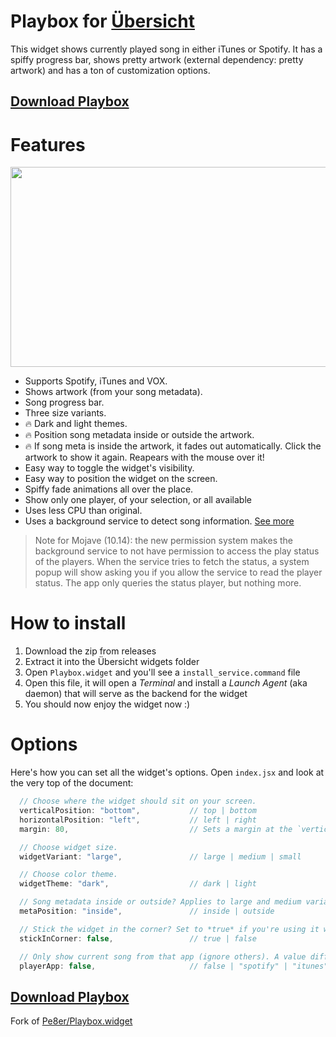 # Playbox for [Übersicht](http://tracesof.net/uebersicht/)

This widget shows currently played song in either iTunes or Spotify. It has a spiffy progress bar, shows pretty artwork (external dependency: pretty artwork) and has a ton of customization options.

## [Download Playbox][1]

# Features

<img src="https://github.com/melchor629/Playbox.widget/blob/master/screenshot.jpg" width="516" height="320">

- Supports Spotify, iTunes and VOX.
- Shows artwork (from your song metadata).
- Song progress bar.
- Three size variants.
- 🔥 Dark and light themes.
- 🔥 Position song metadata inside or outside the artwork.
- 🔥 If song meta is inside the artwork, it fades out automatically. Click the artwork to show it again. Reapears with the mouse over it!
- Easy way to toggle the widget's visibility.
- Easy way to position the widget on the screen.
- Spiffy fade animations all over the place.
- Show only one player, of your selection, or all available
- Uses less CPU than original.
- Uses a background service to detect song information. [See more](https://github.com/melchor629/Playbox.widget/blob/master/service/README.md)

 > Note for Mojave (10.14): the new permission system makes the background service to not have permission to access the play status of the players. When the service tries to fetch the status, a system popup will show asking you if you allow the service to read the player status. The app only queries the status player, but nothing more.

# How to install

 1. Download the zip from releases
 2. Extract it into the Übersicht widgets folder
 3. Open `Playbox.widget` and you'll see a `install_service.command` file
 4. Open this file, it will open a _Terminal_ and install a _Launch Agent_ (aka daemon) that will serve as the backend for the widget
 5. You should now enjoy the widget now :)

# Options

Here's how you can set all the widget's options. Open `index.jsx` and look at the very top of the document:

```js
  // Choose where the widget should sit on your screen.
  verticalPosition: "bottom",           // top | bottom
  horizontalPosition: "left",           // left | right
  margin: 80,                           // Sets a margin at the `verticalPosition' (in pixels)

  // Choose widget size.
  widgetVariant: "large",               // large | medium | small

  // Choose color theme.
  widgetTheme: "dark",                  // dark | light

  // Song metadata inside or outside? Applies to large and medium variants only.
  metaPosition: "inside",               // inside | outside

  // Stick the widget in the corner? Set to *true* if you're using it with Sidebar widget, set to *false* if you'd like to give it some breathing room and a drop shadow.
  stickInCorner: false,                 // true | false

  // Only show current song from that app (ignore others). A value different from false will apply only for that player.
  playerApp: false,                     // false | "spotify" | "itunes" | "vox"
```

## [Download Playbox][1]

Fork of [Pe8er/Playbox.widget][2]


  [1]: https://github.com/melchor629/Playbox.widget/releases/download/latest/Playbox.widget.zip
  [2]: https://github.com/Pe8er/Playbox.widget
